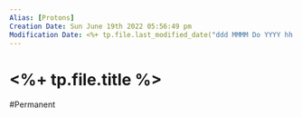 ```yaml
---
Alias: [Protons]
Creation Date: Sun June 19th 2022 05:56:49 pm 
Modification Date: <%+ tp.file.last_modified_date("ddd MMMM Do YYYY hh:mm:ss a") %>
---
```

# <%+ tp.file.title %>
#Permanent

